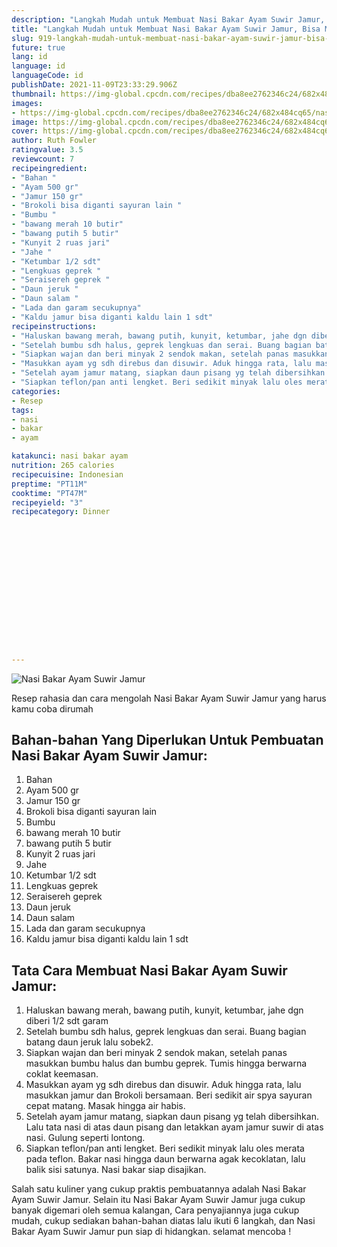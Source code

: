```yaml
---
description: "Langkah Mudah untuk Membuat Nasi Bakar Ayam Suwir Jamur, Bisa Manjain Lidah"
title: "Langkah Mudah untuk Membuat Nasi Bakar Ayam Suwir Jamur, Bisa Manjain Lidah"
slug: 919-langkah-mudah-untuk-membuat-nasi-bakar-ayam-suwir-jamur-bisa-manjain-lidah
future: true
lang: id
language: id
languageCode: id
publishDate: 2021-11-09T23:33:29.906Z 
thumbnail: https://img-global.cpcdn.com/recipes/dba8ee2762346c24/682x484cq65/nasi-bakar-ayam-suwir-jamur-foto-resep-utama.png
images:
- https://img-global.cpcdn.com/recipes/dba8ee2762346c24/682x484cq65/nasi-bakar-ayam-suwir-jamur-foto-resep-utama.png
image: https://img-global.cpcdn.com/recipes/dba8ee2762346c24/682x484cq65/nasi-bakar-ayam-suwir-jamur-foto-resep-utama.png
cover: https://img-global.cpcdn.com/recipes/dba8ee2762346c24/682x484cq65/nasi-bakar-ayam-suwir-jamur-foto-resep-utama.png
author: Ruth Fowler
ratingvalue: 3.5
reviewcount: 7
recipeingredient:
- "Bahan "
- "Ayam 500 gr"
- "Jamur 150 gr"
- "Brokoli bisa diganti sayuran lain "
- "Bumbu "
- "bawang merah 10 butir"
- "bawang putih 5 butir"
- "Kunyit 2 ruas jari"
- "Jahe "
- "Ketumbar 1/2 sdt"
- "Lengkuas geprek "
- "Seraisereh geprek "
- "Daun jeruk "
- "Daun salam "
- "Lada dan garam secukupnya"
- "Kaldu jamur bisa diganti kaldu lain 1 sdt"
recipeinstructions:
- "Haluskan bawang merah, bawang putih, kunyit, ketumbar, jahe dgn diberi 1/2 sdt garam"
- "Setelah bumbu sdh halus, geprek lengkuas dan serai. Buang bagian batang daun jeruk lalu sobek2."
- "Siapkan wajan dan beri minyak 2 sendok makan, setelah panas masukkan bumbu halus dan bumbu geprek. Tumis hingga berwarna coklat keemasan."
- "Masukkan ayam yg sdh direbus dan disuwir. Aduk hingga rata, lalu masukkan jamur dan Brokoli bersamaan. Beri sedikit air spya sayuran cepat matang. Masak hingga air habis."
- "Setelah ayam jamur matang, siapkan daun pisang yg telah dibersihkan. Lalu tata nasi di atas daun pisang dan letakkan ayam jamur suwir di atas nasi. Gulung seperti lontong."
- "Siapkan teflon/pan anti lengket. Beri sedikit minyak lalu oles merata pada teflon. Bakar nasi hingga daun berwarna agak kecoklatan, lalu balik sisi satunya. Nasi bakar siap disajikan."
categories:
- Resep
tags:
- nasi
- bakar
- ayam

katakunci: nasi bakar ayam 
nutrition: 265 calories
recipecuisine: Indonesian
preptime: "PT11M"
cooktime: "PT47M"
recipeyield: "3"
recipecategory: Dinner


     
    
    
    
    
    
    
    
    
    
    
      
    
---
```



![Nasi Bakar Ayam Suwir Jamur](https://img-global.cpcdn.com/recipes/dba8ee2762346c24/682x484cq65/nasi-bakar-ayam-suwir-jamur-foto-resep-utama.png)

Resep rahasia dan cara mengolah  Nasi Bakar Ayam Suwir Jamur yang harus kamu coba dirumah

<!--inarticleads1-->

## Bahan-bahan Yang Diperlukan Untuk Pembuatan Nasi Bakar Ayam Suwir Jamur:

1. Bahan 
1. Ayam 500 gr
1. Jamur 150 gr
1. Brokoli bisa diganti sayuran lain 
1. Bumbu 
1. bawang merah 10 butir
1. bawang putih 5 butir
1. Kunyit 2 ruas jari
1. Jahe 
1. Ketumbar 1/2 sdt
1. Lengkuas geprek 
1. Seraisereh geprek 
1. Daun jeruk 
1. Daun salam 
1. Lada dan garam secukupnya
1. Kaldu jamur bisa diganti kaldu lain 1 sdt



<!--inarticleads2-->

## Tata Cara Membuat Nasi Bakar Ayam Suwir Jamur:

1. Haluskan bawang merah, bawang putih, kunyit, ketumbar, jahe dgn diberi 1/2 sdt garam
1. Setelah bumbu sdh halus, geprek lengkuas dan serai. Buang bagian batang daun jeruk lalu sobek2.
1. Siapkan wajan dan beri minyak 2 sendok makan, setelah panas masukkan bumbu halus dan bumbu geprek. Tumis hingga berwarna coklat keemasan.
1. Masukkan ayam yg sdh direbus dan disuwir. Aduk hingga rata, lalu masukkan jamur dan Brokoli bersamaan. Beri sedikit air spya sayuran cepat matang. Masak hingga air habis.
1. Setelah ayam jamur matang, siapkan daun pisang yg telah dibersihkan. Lalu tata nasi di atas daun pisang dan letakkan ayam jamur suwir di atas nasi. Gulung seperti lontong.
1. Siapkan teflon/pan anti lengket. Beri sedikit minyak lalu oles merata pada teflon. Bakar nasi hingga daun berwarna agak kecoklatan, lalu balik sisi satunya. Nasi bakar siap disajikan.




Salah satu kuliner yang cukup praktis pembuatannya adalah  Nasi Bakar Ayam Suwir Jamur. Selain itu  Nasi Bakar Ayam Suwir Jamur  juga cukup banyak digemari oleh semua kalangan, Cara penyajiannya juga cukup mudah, cukup sediakan bahan-bahan diatas lalu ikuti 6 langkah, dan  Nasi Bakar Ayam Suwir Jamur  pun siap di hidangkan. selamat mencoba !
